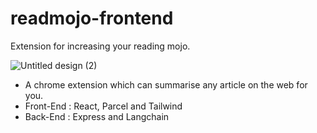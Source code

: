 # readmojo-frontend
Extension for increasing your reading mojo.


![Untitled design (2)](https://github.com/sehgxl/readmojo-frontend/assets/83122406/33fb9fd0-e9ce-453a-affb-9de4c568cd9d)

- A chrome extension which can summarise any article on the web for you.
- Front-End : React, Parcel and Tailwind
- Back-End : Express and Langchain
